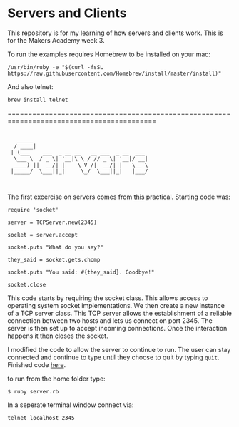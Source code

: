 # Servers and Clients

This repository is for my learning of how servers and clients work. This is for the Makers Academy week 3.

To run the examples requires Homebrew to be installed on your mac:
```
/usr/bin/ruby -e "$(curl -fsSL https://raw.githubusercontent.com/Homebrew/install/master/install)"
```
And also telnet:
```
brew install telnet
```
==========================================================================================

```

   _____                                    
  / ____|                                   
 | (___    ___  _ __ __   __ ___  _ __  ___ 
  \___ \  / _ \| '__|\ \ / // _ \| '__|/ __|
  ____) ||  __/| |    \ V /|  __/| |   \__ \
 |_____/  \___||_|     \_/  \___||_|   |___/
                                            
                                            
```
The first excercise on servers comes from [this](https://github.com/makersacademy/skills-workshops/blob/master/practicals/servers_and_clients/servers.md) practical. Starting code was:
```
require 'socket'

server = TCPServer.new(2345)

socket = server.accept

socket.puts "What do you say?"

they_said = socket.gets.chomp

socket.puts "You said: #{they_said}. Goodbye!"

socket.close
```
This code starts by requiring the socket class. This allows access to operating system socket implementations. We then create a new instance of a TCP server class. This TCP server allows the establishment of a reliable connection between two hosts and lets us connect on port 2345. The server is then set up to accept incoming connections. Once the interaction happens it then closes the socket.

I modified the code to allow the server to continue to run.  The user can stay connected and continue to type until they choose to quit by typing ```quit```.  Finished code [here](server.rb).

to run from the home folder type:
```
$ ruby server.rb
```
In a seperate terminal window connect via:
```
telnet localhost 2345
```

